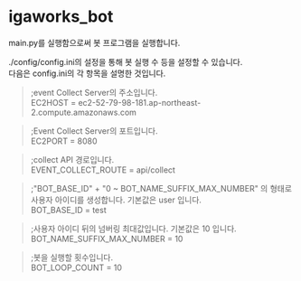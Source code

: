 # igaworks_bot

main.py를 실행함으로써 봇 프로그램을 실행합니다.

./config/config.ini의 설정을 통해 봇 실행 수 등을 설정할 수 있습니다.  
다음은 config.ini의 각 항목을 설명한 것입니다.

> ;event Collect Server의 주소입니다.  
EC2HOST = ec2-52-79-98-181.ap-northeast-2.compute.amazonaws.com

> ;Event Collect Server의 포트입니다.  
EC2PORT = 8080

> ;collect API 경로입니다.  
EVENT_COLLECT_ROUTE = api/collect

> ;"BOT_BASE_ID" + "0 ~ BOT_NAME_SUFFIX_MAX_NUMBER" 의 형태로 사용자 아이디를 생성합니다. 기본값은 user 입니다.  
BOT_BASE_ID = test

> ;사용자 아이디 뒤의 넘버링 최대값입니다. 기본값은 10 입니다.  
BOT_NAME_SUFFIX_MAX_NUMBER = 10

> ;봇을 실행할 횟수입니다.  
BOT_LOOP_COUNT = 10
